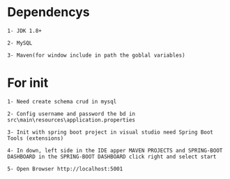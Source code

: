 # Dependencys

    1- JDK 1.8+

    2- MySQL

    3- Maven(for window include in path the goblal variables)


# For init

    1- Need create schema crud in mysql

    2- Config username and password the bd in src\main\resources\application.properties

    3- Init with spring boot project in visual studio need Spring Boot Tools (extensions)

    4- In down, left side in the IDE apper MAVEN PROJECTS and SPRING-BOOT DASHBOARD in the SPRING-BOOT DASHBOARD click right and select start

    5- Open Browser http://localhost:5001

